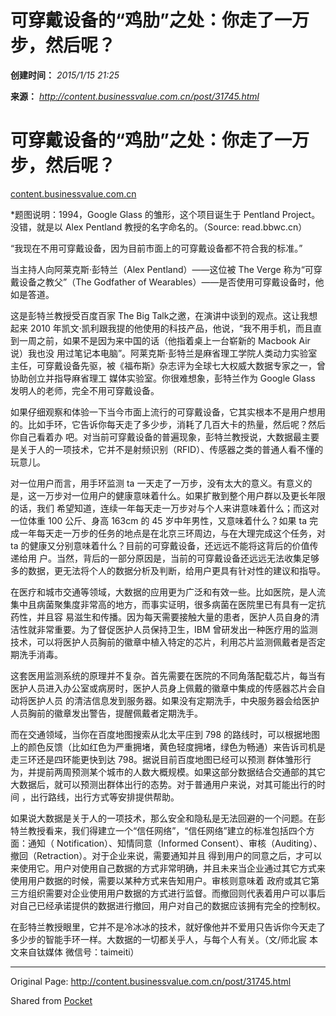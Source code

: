 # 可穿戴设备的“鸡肋”之处：你走了一万步，然后呢？

**创建时间：**
_2015/1/15 21:25_

**来源：**
_<http://content.businessvalue.com.cn/post/31745.html>_

  

# 可穿戴设备的“鸡肋”之处：你走了一万步，然后呢？

[content.businessvalue.com.cn](http://content.businessvalue.com.cn)

  

*题图说明：1994，Google Glass 的雏形，这个项目诞生于 Pentland Project。没错，就是以 Alex Pentland 教授的名字命名的。（Source: read.bbwc.cn）

“我现在不用可穿戴设备，因为目前市面上的可穿戴设备都不符合我的标准。”

当主持人向阿莱克斯·彭特兰（Alex Pentland）——这位被 The Verge 称为“可穿戴设备之教父”（The Godfather of
Wearables）——是否使用可穿戴设备时，他如是答道。

这是彭特兰教授受百度百家 The Big Talk之邀，在演讲中谈到的观点。这让我想起来 2010
年凯文·凯利跟我提的他使用的科技产品，他说，“我不用手机，而且直到一周之前，如果不是因为来中国的话（他指着桌上一台崭新的 Macbook Air 说）我也没
用过笔记本电脑”。阿莱克斯·彭特兰是麻省理工学院人类动力实验室主任，可穿戴设备先驱，被《福布斯》杂志评为全球七大权威大数据专家之一，曾协助创立并指导麻省理工
媒体实验室。你很难想象，彭特兰作为 Google Glass 发明人的老师，完全不用可穿戴设备。

如果仔细观察和体验一下当今市面上流行的可穿戴设备，它其实根本不是用户想用的。比如手环，它告诉你每天走了多少步，消耗了几百大卡的热量，然后呢？然后你自己看着办
吧。对当前可穿戴设备的普遍现象，彭特兰教授说，大数据最主要是关于人的一项技术，它并不是射频识别（RFID）、传感器之类的普通人看不懂的玩意儿。

对一位用户而言，用手环监测 ta 一天走了一万步，没有太大的意义。有意义的是，这一万步对一位用户的健康意味着什么。如果扩散到整个用户群以及更长年限的话，我们
希望知道，连续一年每天走一万步对与个人来讲意味着什么；而这对一位体重 100 公斤、身高 163cm 的 45 岁中年男性，又意味着什么？如果 ta
完成一年每天走一万步的任务的地点是在北京三环周边，与在大理完成这个任务，对 ta 的健康又分别意味着什么？目前的可穿戴设备，还远远不能将这背后的价值传递给用
户。当然，背后的一部分原因是，当前的可穿戴设备还远远无法收集足够多的数据，更无法将个人的数据分析及判断，给用户更具有针对性的建议和指导。

在医疗和城市交通等领域，大数据的应用更为广泛和有效一些。比如医院，是人流集中且病菌聚集度非常高的地方，而事实证明，很多病菌在医院里已有具有一定抗药性，并且容
易滋生和传播。因为每天需要接触大量的患者，医护人员自身的清洁性就非常重要。为了督促医护人员保持卫生，IBM
曾研发出一种医疗用的监测技术，可以将医护人员胸前的徽章中植入特定的芯片，利用芯片监测佩戴者是否定期洗手消毒。

这套医用监测系统的原理并不复杂。首先需要在医院的不同角落配载芯片，每当有医护人员进入办公室或病房时，医护人员身上佩戴的徽章中集成的传感器芯片会自动将医护人员
的清洁信息发到服务器。如果没有定期洗手，中央服务器会给医护人员胸前的徽章发出警告，提醒佩戴者定期洗手。

而在交通领域，当你在百度地图搜索从北太平庄到 798
的路线时，可以根据地图上的颜色反馈（比如红色为严重拥堵，黄色轻度拥堵，绿色为畅通）来告诉司机是走三环还是四环能更快到达 798。据说目前百度地图已经可以预测
群体雏形行为，并提前两周预测某个城市的人数大概规模。如果这部分数据结合交通部的其它大数据后，就可以预测出群体出行的态势。对于普通用户来说，对其可能出行的时间
，出行路线，出行方式等安排提供帮助。

如果说大数据是关于人的一项技术，那么安全和隐私是无法回避的一个问题。在彭特兰教授看来，我们得建立一个“信任网络”，“信任网络”建立的标准包括四个方面：通知（
Notification）、知情同意（Informed Consent）、审核（Auditing）、撤回（Retraction）。对于企业来说，需要通知并且
得到用户的同意之后，才可以来使用它。用户对使用自己数据的方式非常明确，并且未来当企业通过其它方式来使用用户数据的时候，需要以某种方式来告知用户。审核则意味着
政府或其它第三方组织需要对企业使用用户数据的方式进行监督。而撤回则代表着用户可以事后对自己已经承诺提供的数据进行撤回，用户对自己的数据应该拥有完全的控制权。

在彭特兰教授眼里，它并不是冷冰冰的技术，就好像他并不爱用只告诉你今天走了多少步的智能手环一样。大数据的一切都关乎人，与每个人有关。（文/师北宸
本文来自钛媒体 微信号：taimeiti）

* * *

Original Page: <http://content.businessvalue.com.cn/post/31745.html>

Shared from [Pocket](http://readitlaterlist.com)

 

